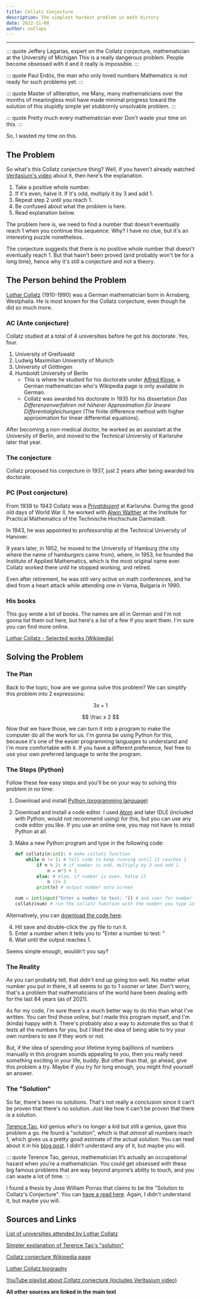 ```yaml
---
title: Collatz Conjecture
description: The simplest hardest problem in math history
date: 2022-11-08
author: noClaps
---
```


---

::: quote Jeffery Lagarias, expert on the Collatz conjecture, mathematician at the University of Michigan
This is a really dangerous problem. People become obsessed with it and it really is impossible.
:::

::: quote Paul Erdös, the man who only loved numbers
Mathematics is not ready for such problems yet.
:::

::: quote Master of alliteration, me
Many, many mathematicians over the months of meaningless moil have made minimal progress toward the solution of this stupidly simple yet stubbornly unsolvable problem.
:::

::: quote Pretty much every mathematician ever
Don't waste your time on this.
:::

So, I wasted my time on this.

## The Problem

So what's this Collatz conjecture thing? Well, if you haven't already watched [Veritasium's video](https://www.youtube.com/watch?v=094y1Z2wpJg) about it, then here's the explanation.

1. Take a positive whole number.
2. If it's even, halve it. If it's odd, multiply it by 3 and add 1.
3. Repeat step 2 until you reach 1.
4. Be confused about what the problem is here.
5. Read explanation below.

The problem here is, we need to find a number that doesn't eventually reach 1 when you continue this sequence. Why? I have no clue, but it's an interesting puzzle nonetheless.

The conjecture suggests that there is no positive whole number that doesn't eventually reach 1. But that hasn't been proved (and probably won't be for a long time), hence why it's still a conjecture and not a theory.

## The Person behind the Problem

[Lothar Collatz](https://en.wikipedia.org/wiki/Lothar_Collatz) (1910-1990) was a German mathematician born in Arnsberg, Westphalia. He is most known for the Collatz conjecture, even though he did so much more.

### AC (Ante conjecture)

Collatz studied at a total of 4 universities before he got his doctorate. Yes, four.

1. University of Greifswald
2. Ludwig Maximilian University of Munich
3. University of Göttingen
4. Humboldt University of Berlin
   - This is where he studied for his doctorate under [Alfred Klose](<https://de.wikipedia.org/wiki/Alfred_Klose_(Mathematiker)>), a German mathematician who's Wikipedia page is only available in German.
   - Collatz was awarded his doctorate in 1935 for his dissertation _Das Differenzenverfahren mit höherer Approximation für lineare Differentialgleichungen_ (The finite difference method with higher approximation for linear differential equations).

After becoming a non-medical doctor, he worked as an assistant at the University of Berlin, and moved to the Technical University of Karlsruhe later that year.

### The conjecture

Collatz proposed his conjecture in 1937, just 2 years after being awarded his doctorate.

### PC (Post conjecture)

From 1938 to 1943 Collatz was a [_Privatdozent_](https://en.wikipedia.org/wiki/Privatdozent) at Karlsruhe. During the good old days of World War II, he worked with [Alwin Walther](https://en.wikipedia.org/wiki/Alwin_Walther) at the Institute for Practical Mathematics of the Technische Hochschule Darmstadt.

In 1943, he was appointed to professorship at the Technical University of Hanover.

9 years later, in 1952, he moved to the University of Hamburg (the city where the name of hamburgers came from), where, in 1953, he founded the Institute of Applied Mathematics, which is the most original name ever. Collatz worked there until he stopped working, and retired.

Even after retirement, he was still very active on math conferences, and he died from a heart attack while attending one in Varna, Bulgaria in 1990.

### His books

This guy wrote a lot of books. The names are all in German and I'm not gonna list them out here, but here's a list of a few if you want them. I'm sure you can find more online.

[Lothar Collatz - Selected works (Wikipedia)](https://en.wikipedia.org/wiki/Lothar_Collatz#Selected_works)

## Solving the Problem

### The Plan

Back to the topic, how are we gonna solve this problem? We can simplify this problem into 2 expressions:

$$
3x+1
$$

$$
\frac x 2
$$

Now that we have those, we can turn it into a program to make the computer do all the work for us. I'm gonna be using Python for this, because it's one of the easier programming languages to understand and I'm more comfortable with it. If you have a different preference, feel free to use your own preferred language to write the program.

### The Steps (Python)

Follow these few easy steps and you'll be on your way to solving this problem in no time:

1. Download and install [Python (programming language)](https://www.python.org/)
2. Download and install a code editor. I used [Atom](https://atom.io/) and later IDLE (included with Python, would not recommend using) for this, but you can use any code editor you like. If you use an online one, you may not have to install Python at all.
3. Make a new Python program and type in the following code:

   ```py
   def collatz(n:int): # make collatz function
       while n != 1: # tell code to keep running until it reaches 1
           if n % 2: # if number is odd, multiply by 3 and add 1
               n = n*3 + 1
           else: # else, if number is even, halve it
               n //= 2
           print(n) # output number onto screen

   num = int(input("Enter a number to test: ")) # ask user for number to test
   collatz(num) # run the collatz function with the number you type in
   ```

Alternatively, you can <a href="/files/collatz-conjecture.py" download="collatz-conjecture.py">download the code here</a>.

4. Hit save and double-click the .py file to run it.
5. Enter a number when it tells you to "Enter a number to test: "
6. Wait until the output reaches 1.

Seems simple enough, wouldn't you say?

### The Reality

As you can probably tell, that didn't end up going too well. No matter what number you put in there, it all seems to go to 1 sooner or later. Don't worry, that's a problem that mathematicians of the world have been dealing with for the last 84 years (as of 2021).

As for my code, I'm sure there's a much better way to do this than what I've written. You can find those online, but I made this program myself, and I'm (kinda) happy with it. There's probably also a way to automate this so that it tests all the numbers for you, but I liked the idea of being able to try your own numbers to see if they work or not.

But, if the idea of spending your lifetime trying bajillions of numbers manually in this program sounds appealing to you, then you really need something exciting in your life, buddy. But other than that, go ahead, give this problem a try. Maybe if you try for long enough, you might find yourself an answer.

### The "Solution"

So far, there's been no solutions. That's not really a conclusion since it can't be proven that there's no solution. Just like how it can't be proven that there _is_ a solution.

[Terence Tao](https://en.wikipedia.org/wiki/Terence_Tao), kid genius who's no longer a kid but still a genius, gave this problem a go. He found a "solution", which is that _almost_ all numbers reach 1, which gives us a pretty good estimate of the actual solution. You can read about it in his [blog post](https://terrytao.wordpress.com/2011/08/25/the-collatz-conjecture-littlewood-offord-theory-and-powers-of-2-and-3/). I didn't understand any of it, but maybe you will.

::: quote Terence Tao, genius, mathematician
It’s actually an occupational hazard when you’re a mathematician. You could get obsessed with these big famous problems that are way beyond anyone’s ability to touch, and you can waste a lot of time.
:::

I found a thesis by Jose William Porras that claims to be the "Solution to Collatz's Conjecture". You can [have a read here](https://www.researchgate.net/publication/325389892_Solution_to_Collatz's_Conjecture). Again, I didn't understand it, but maybe you will.

## Sources and Links

[List of universities attended by Lothar Collatz](https://www.wikidata.org/wiki/Property:P69)

[Simpler explanation of Terence Tao's "solution"](https://www.quantamagazine.org/mathematician-proves-huge-result-on-dangerous-problem-20191211/)

[Collatz conjecture Wikipedia page](https://en.wikipedia.org/wiki/Collatz_conjecture)

[Lother Collatz biography](https://mathshistory.st-andrews.ac.uk/Biographies/Collatz/)

[YouTube playlist about Collatz conjecture (includes Veritasium video)](https://www.youtube.com/playlist?list=PLPa2dwCo_Eqker6ktrUs7dC7FkKwa7Q2h)

**All other sources are linked in the main text**
